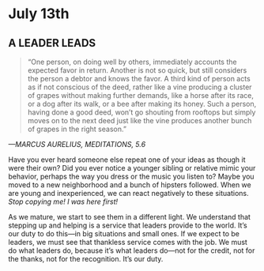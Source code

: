 # July 13th
## A LEADER LEADS

> “One person, on doing well by others, immediately accounts the expected favor in return. Another is not so quick, but still considers the person a debtor and knows the favor. A third kind of person acts as if not conscious of the deed, rather like a vine producing a cluster of grapes without making further demands, like a horse after its race, or a dog after its walk, or a bee after making its honey. Such a person, having done a good deed, won’t go shouting from rooftops but simply moves on to the next deed just like the vine produces another bunch of grapes in the right season.”

*—MARCUS AURELIUS, MEDITATIONS, 5.6*

Have you ever heard someone else repeat one of your ideas as though it were their own? Did you ever notice a younger sibling or relative mimic your behavior, perhaps the way you dress or the music you listen to? Maybe you moved to a new neighborhood and a bunch of hipsters followed. When we are young and inexperienced, we can react negatively to these situations. *Stop copying me! I was here first!*

As we mature, we start to see them in a different light. We understand that stepping up and helping is a service that leaders provide to the world. It’s our duty to do this—in big situations and small ones. If we expect to be leaders, we must see that thankless service comes with the job. We must do what leaders do, because it’s what leaders do—not for the credit, not for the thanks, not for the recognition. It’s our duty.

